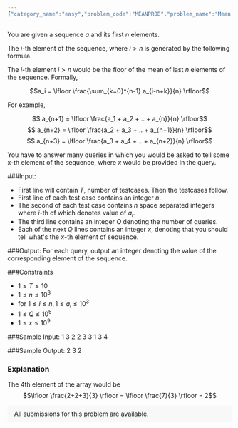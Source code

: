 ```yaml
---
{"category_name":"easy","problem_code":"MEANPROB","problem_name":"Mean Problem","problemComponents":{"constraints":"","constraintsState":false,"subtasks":"","subtasksState":false,"inputFormat":"","inputFormatState":false,"outputFormat":"","outputFormatState":false,"sampleTestCases":{}},"video_editorial_url":"","languages_supported":{"0":"CPP14","1":"C","2":"JAVA","3":"PYTH 3.6","4":"PYTH","5":"PYP3","6":"CS2","7":"ADA","8":"PYPY","9":"TEXT","10":"PAS fpc","11":"NODEJS","12":"RUBY","13":"PHP","14":"GO","15":"HASK","16":"TCL","17":"PERL","18":"SCALA","19":"LUA","20":"kotlin","21":"BASH","22":"JS","23":"LISP sbcl","24":"rust","25":"PAS gpc","26":"BF","27":"CLOJ","28":"R","29":"D","30":"CAML","31":"FORT","32":"ASM","33":"swift","34":"FS","35":"WSPC","36":"LISP clisp","37":"SQL","38":"SCM guile","39":"PERL6","40":"ERL","41":"CLPS","42":"ICK","43":"NICE","44":"PRLG","45":"ICON","46":"COB","47":"SCM chicken","48":"PIKE","49":"SCM qobi","50":"ST","51":"NEM"},"max_timelimit":2,"source_sizelimit":50000,"problem_author":"dpraveen_adm","problem_tester":null,"date_added":"13-12-2019","tags":{"0":"ad","1":"dpraveen_adm","2":"gw19mos","3":"icpc2019","4":"icpcgw19","5":"simple"},"problem_difficulty_level":"Simple","best_tag":"Ad Hoc","editorial_url":"https://discuss.codechef.com/problems/MEANPROB","time":{"view_start_date":1576781100,"submit_start_date":1576781100,"visible_start_date":1576781100,"end_date":1735669800},"is_direct_submittable":false,"problemDiscussURL":"https://discuss.codechef.com/search?q=MEANPROB","is_proctored":false,"visitedContests":{},"layout":"problem"}
---
```

You are given a sequence $a$ and its first $n$ elements. 

The $i$-th element of the sequence, where $i > n$ is generated by the following formula.

The $i$-th element $i > n$ would be the floor of the mean of last $n$ elements of the sequence. Formally,

$$a_i = \lfloor \frac{\sum_{k=0}^{n-1} a_{i-n+k}}{n} \rfloor$$

For example, 

$$  a_{n+1} = \lfloor \frac{a_1 + a_2 + .. + a_{n}}{n} \rfloor$$
$$ a_{n+2} = \lfloor \frac{a_2 + a_3 + .. + a_{n+1}}{n} \rfloor$$
$$ a_{n+3} = \lfloor \frac{a_3 + a_4 + .. + a_{n+2}}{n} \rfloor$$

You have to answer many queries in which you would be asked to tell some x-th element of the sequence, where $x$ would be provided in the query.

###Input:

- First line will contain $T$, number of testcases. Then the testcases follow.
- First line of each test case contains an integer $n$.
- The second of each test case contains $n$ space separated integers where $i$-th of which denotes value of $a_i$.
- The third line contains an integer $Q$ denoting the number of queries.
- Each of the next $Q$ lines contains an integer $x$, denoting that you should tell what's the $x$-th element of sequence.

###Output:
For each query, output an integer denoting the value of the corresponding element of the sequence.

###Constraints
- $1 \leq T \leq 10$
- $1 \leq n \leq 10^3$
- for $1 \leq i \leq n, 1 \leq a_i \leq 10^3$
- $1 \leq Q \leq 10^5$
- $1 \leq x \leq 10^9$

###Sample Input:
    1
    3
    2 2 3
    3
    1
    3
    4


###Sample Output:
    2
    3
    2

### Explanation
The 4th element of the array would be $$\lfloor \frac{2+2+3}{3} \rfloor = \lfloor \frac{7}{3} \rfloor = 2$$
<aside style='background: #f8f8f8;padding: 10px 15px;'><div>All submissions for this problem are available.</div></aside>